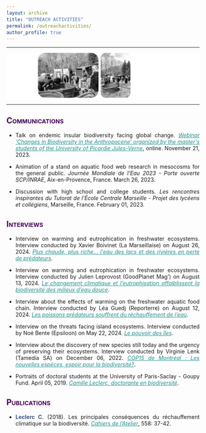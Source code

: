 ```yaml
---
layout: archive
title: "OUTREACH ACTIVITIES"
permalink: /outreachactivities/
author_profile: true
---
```

<style> body {text-align: justify} </style> <!-- Justify text. -->

------

<img src="/images/outreach_band.png"
    class="center">

------

## <span style="font-variant:small-caps;"><span style="color:#440154">**Communications**</span></span>

* Talk on endemic insular biodiversity facing global change. <a href="https://padlet.com/webinaireaetpfamiens/webinaire-les-modifications-de-la-biodiversit-l-anthropoc-ne-vd4dvc2ywpagrm0w" target="_blank" style="color:#21908C;">*Webinar 'Changes in Biodiversity in the Anthropocene' organized by the master's students of the University of Picardie Jules-Verne*</a>, online. November 21, 2023.

* Animation of a stand on aquatic food web research in mesocosms for the general public. *Journée Mondiale de l'Eau 2023 - Porte ouverte SCP/INRAE*, Aix-en-Provence, France. March 26, 2023.

* Discussion with high school and college students. *Les rencontres inspirantes du Tutorat de l’École Centrale Marseille - Projet des lycéens et collégiens*, Marseille, France. February 01, 2023.


## <span style="font-variant:small-caps;"><span style="color:#440154">**Interviews**</span></span>

* Interview on warming and eutrophication in freshwater ecosystems. Interview conducted by Xavier Boivinet (La Marseillaise) on August 26, 2024. <a href="https://www.lamarseillaise.fr/environnement" target="_blank" style="color:#21908C;">*Plus chaude, plus riche... l'eau des lacs et des rivières en perte de prédateurs*</a>.

* Interview on warming and eutrophication in freshwater ecosystems. Interview conducted by Julien Leprovost (GoodPlanet Mag') on August 13, 2024. <a href="https://www.goodplanet.info/2024/08/13/le-changement-climatique-et-leutrophisation-affaiblissent-la-biodiversite-des-milieux-deau-douce/" target="_blank" style="color:#21908C;">*Le changement climatique et l’eutrophisation affaiblissent la biodiversité des milieux d’eau douce*</a>.

* Interview about the effects of warming on the freshwater aquatic food chain. Interview conducted by Léa Guedj (Reporterre) on August 12, 2024. <a href="https://reporterre.net/Les-poissons-predateurs-souffrent-du-rechauffement-de-l-eau" target="_blank" style="color:#21908C;">*Les poissons prédateurs souffrent du réchauffement de l’eau*</a>.

* Interview on the threats facing island ecosystems. Interview conducted by Noé Bente (Epsiloon) on May 22, 2024. <a href="https://www.epsiloon.com/site/epsiloon/environnement@613@/fr/kiosque/article.html" target="_blank" style="color:#21908C;">*Le pouvoir des îles*</a>.

* Interview about the discovery of new species still today and the urgency of preserving their ecosystems. Interview conducted by Virginie Lenk (Tamedia SA) on December 06, 2022. <a href="https://www.24heures.ch/les-nouvelles-especes-espoir-pour-la-biodiversite-301070641391" target="_blank" style="color:#21908C;">*COP15 de Montréal : Les nouvelles espèces, espoir pour la biodiversité?*</a>.

* Portraits of doctoral students at the University of Paris-Saclay - Goupy Fund. April 05, 2019. <a href="https://numaclay.universite-paris-saclay.fr/s/numaclay/item/81015#?xywh=-542%2C-334%2C7083%2C6666" target="_blank" style="color:#21908C;">*Camille Leclerc, doctorante en biodiversité*</a>.


## <span style="font-variant:small-caps;"><span style="color:#440154">**Publications**</span></span>

* <span style="color:#3B528B">**Leclerc C.**</span> (2018). Les principales conséquences du réchauffement climatique sur la biodiversité. <a href="https://editionsatelier.com/boutique/les-cahiers-de-l-atelier/133-pour-une-aconomie-au-service-de-la-planete-.html" target="_blank" style="color:#21908C;">*Cahiers de l’Atelier*</a>, 558: 37-42.